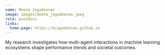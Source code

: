 ```yaml
---
name: Meena Jagadeesan
image: images/meena_jagadeesan.jpeg
role: postdocs
links:
  home-page: https://mjagadeesan.github.io
---
```


My research investigates how multi-agent interactions in machine learning ecosystems shape performance trends and societal outcomes. 